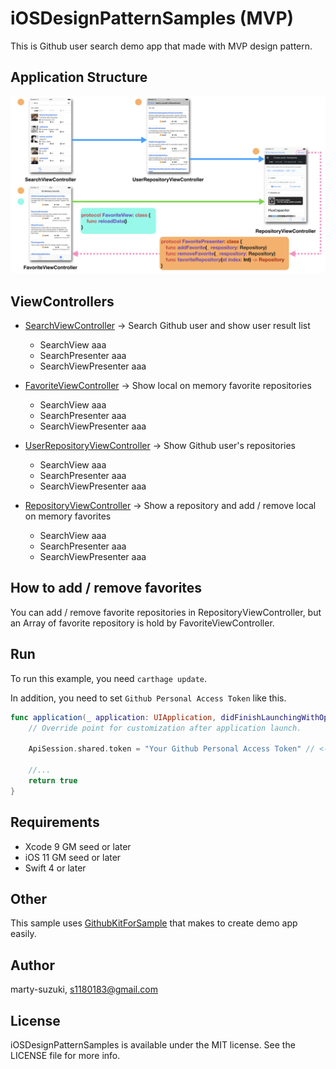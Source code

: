 # iOSDesignPatternSamples (MVP)

This is Github user search demo app that made with MVP design pattern.

## Application Structure

![](./Images/structure.png)

## ViewControllers

- [SearchViewController](./iOSDesignPatternSamples/Sources/UI/Search/SearchViewController.swift) -> Search Github user and show user result list
  - SearchView aaa
  - SearchPresenter aaa
  - SearchViewPresenter aaa

- [FavoriteViewController](./iOSDesignPatternSamples/Sources/UI/Favorite/FavoriteViewController.swift) -> Show local on memory favorite repositories
  - SearchView aaa
  - SearchPresenter aaa
  - SearchViewPresenter aaa

- [UserRepositoryViewController](./iOSDesignPatternSamples/Sources/UI/UserRepository/UserRepositoryViewController.swift) -> Show Github user's repositories
  - SearchView aaa
  - SearchPresenter aaa
  - SearchViewPresenter aaa

- [RepositoryViewController](./iOSDesignPatternSamples/Sources/UI/Repository/RepositoryViewController.swift) -> Show a repository and add / remove local on memory favorites
  - SearchView aaa
  - SearchPresenter aaa
  - SearchViewPresenter aaa

## How to add / remove favorites

You can add / remove favorite repositories in RepositoryViewController, but an Array of favorite repository is hold by FavoriteViewController.

## Run

To run this example, you need `carthage update`.

In addition, you need to set `Github Personal Access Token` like this.

```swift
func application(_ application: UIApplication, didFinishLaunchingWithOptions launchOptions: [UIApplicationLaunchOptionsKey: Any]?) -> Bool {
    // Override point for customization after application launch.

    ApiSession.shared.token = "Your Github Personal Access Token" // <- here

    //...
    return true
}
```

## Requirements

- Xcode 9 GM seed or later
- iOS 11 GM seed or later
- Swift 4 or later

## Other

This sample uses [GithubKitForSample](https://github.com/marty-suzuki/GithubKitForSample) that makes to create demo app easily.

## Author

marty-suzuki, s1180183@gmail.com

## License

iOSDesignPatternSamples is available under the MIT license. See the LICENSE file for more info.
